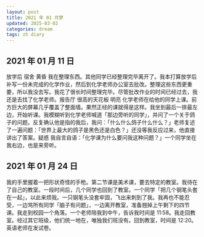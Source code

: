 ```yaml
---
layout: post
title: 2021 年 01 月梦
updated: 2025-03-02
categories: dream
tags: zh diary
---
```

## 2021 年 01 月 11 日

&#8203;<dr-t>放学后</dr-t> <dr-tt>宿舍</dr-tt> <dr-t>黄昏</dr-t> 我在整理东西。其他同学已经整理完毕离开了。我本打算放学后补写一份未完成的化学作业，然后到化学老师办公室去批改。<dr-inner>整理这些东西更重要，</dr-inner>所以我没去写。我花了很长时间整理完毕。<dr-inner>尽管</dr-inner>批改作业的时间已经过去，我<dr-inner>还是</dr-inner>去找了化学老师。<dr-t><dr-recog>报告厅</dr-recog></dr-t> <dr-tt>很高的天花板</dr-tt> <dr-t>明亮</dr-t> 化学老师在给他的同学上课。前方巨大的屏幕几乎覆盖了整面墙。<dr-inner>果然正经的课就得是这样。</dr-inner>我坐到最后一排最左边，开始听课。我模糊听到化学老师喊道「那边旁听的同学」，并问了一个关于鸽子的问题。反复确认他是指的我后，我问：「什么什么鸽子什么什么？」老师复述了一遍问题：「世界上最大的鸽子是黑色还是白色？」还没等我反应过来，他直接讲出了答案。<dr-t>疑惑</dr-t> 我自言自语：「化学课为什么要问我这种问题？」一个同学坐在我右边，<dr-inner>也</dr-inner>是来旁听。

## 2021 年 01 月 24 日

我的手里握着一把形状奇怪的手枪。第二节课是美术课，要去特定的教室。我待在了自己的教室。一段时间后，几个同学<dr-inner>也</dr-inner>回到了教室。一个同学「把几个钢笔头套在一起」，以此来烦我。一只钢笔头没套牢固，飞出来刺到了我。我再也不能忍受，一边骂所有同学「脑子有问题」，一边离开教室，准备翘掉上午剩下的四节课。我走到校园一个角落。一个老师陪我到中午，告诉我时间是 11:58。我走回教室。经过其它班级，他们统一地在<dr-fog />，唯独我们班没有。回到教室，时间是 12:20。英语老师在发试卷。


